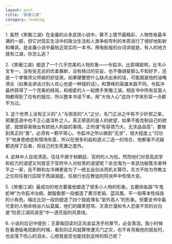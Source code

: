 ```yaml
---
layout: post
title: "笑傲江湖"
category: reading
---
```


1\. 虽然《笑傲江湖》在金庸的众多武侠小说中，算不上情节最精彩、人物性格最丰满的一部，但它对现实生活中的政治生活和人类争权夺利的本质进行了很好地影射和嘲讽，是金庸小说中最贴近现实的一本书。用电影版的台词讲就是，有人的地方就有江湖，你怎么逃？ 


2\.《笑傲江湖》塑造了一个几乎完美的人物形象——令狐冲。比郭靖聪明，比韦小宝专一，没有张无忌的优柔寡断，没有杨过的狂妄，也不像胡斐那么不知好歹，还是一个孝敬师父师娘的好徒弟。如果硬要想什么缺点出来的话，可能就是他的油嘴滑舌（如果会讲话讨别人欢心也是一种错的话）。和萧峰的英雄末路不同，令狐冲最终获得了一个完美的结局，和相爱的人一起携手笑傲江湖。相反书中所有反面人物都得到了应有的报应，所以整本书读下来，用“大快人心”这四个字来形容一点都不为过。 


3\. 这个世界上没有正义的“人”与邪恶的“人”之分，名门正派之中有不少奸邪之辈，邪魔歪道中也不乏心底淳朴之人。真正邪恶的是人的欲望，如果不能克制自己的欲望，就很容易做出有损他人利益的事情。正所谓“有容德乃大，无求品自高”，要做到真正的“善”，必须有一颗平常心。令狐冲之所以做到“无求”，很大程度上“归功于”他身患绝症和情场失意，所以在很多利益和道义二选一的场合，他都毫不迟疑都选择了后者，将自己的生死置之度外。 


4\. 武林中人自视清高，往往不屑于和朝廷、官府的人为伍。然而他们对至高武学和权力的渴望又何尝亚于官府中人对权贵的渴望呢？余沧海为一本武功秘笈杀害林平之一家，岳不群和左冷禅更是为了一统五岳剑派而机关算尽，东方不败为夺教主之位将任我行囚禁于西湖湖底，任我行也在教徒的阿谀声中性情大变。 


5\.《笑傲江湖》最成功的地方要属他塑造了很多小人物的形象。五霸岗各路“牛鬼蛇神”为令狐冲治病、献殷勤那一段塑造了黄河老祖、蓝凤凰、平一指等本性纯良的小角色。梅庄比剑一段则塑造了四个隐姓埋名“室外高人”的形象。但要说书中最可爱的人物非桃谷六仙莫属，他们的嬉笑怒骂、天真烂漫和令人忍俊不禁的对白是“险恶江湖风波恶”中一道亮丽的风景线。 


6\. 小说的后记中提到：王蒙每回读刘正风金盆洗手的章节，必会落泪。我小时候在看港版电视剧的时候，看到刘正风就算惨遭灭门之灾，也不肯背叛他的朋友时，也会落下伤心的泪水，心想我是否也能找到这样的知己呢？
